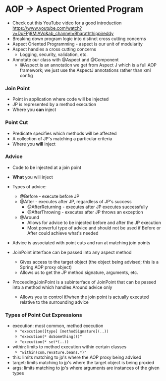 # AOP -> Aspect Oriented Program
- Check out this YouTube video for a good introduction https://www.youtube.com/watch?v=DuFPj8MlAVo&ab_channel=Bharaththippireddy
- Breaking down program logic into distinct cross cutting concerns
- Aspect Oriented Programming - aspect is our unit of modularity
- Aspect handles a cross cutting concerns
    - Logging, security, validation, etc.
- Annotate our class with @Aspect and @Component
    - @Aspect is an annotation we get from Aspect J which is a full AOP framework; we just use the AspectJ annotations rather than xml config

### Join Point 
- Point in application where code will be injected
- JP is represented by a method execution
- Where you **can** inject

### Point Cut
- Predicate specifies which methods will be affected
- A collection of JP's matching a particular criteria
- Where you **will** inject

### Advice 
- Code to be injected at a join point
- **What** you will inject
- Types of advice:
    - @Before - execute before JP
    - @After - executes after JP, regardless of JP's success
        - @AfterReturning - executes after JP executes successfully
        - @AfterThrowing - executes after JP throws an exception
    - @Around
        - Allows for advice to be injected before and after the JP execution
        - Most powerful type of advice and should not be used if Before or After could achieve what's needed

- Advice is associated with point cuts and run at matching join points
- JoinPoint interface can be passed into any aspect method
    - Gives access to the target object (the object being advised; this is a Spring AOP proxy object)
    - Allows us to get the JP method signature, arguments, etc.
- ProceedingJoinPoint is a subinterface of JoinPoint that can be passed into a method which handles Around advice only
    - Allows you to control if/when the join point is actually executed relative to the surrounding advice

### Types of Point Cut Expressions
- execution: most common, method execution 
    - `"execution([type] [methodSignature](..))`
    - `"execution(* doSomething())"`
    - `"execution(* set*(..))`
- within: limits to method execution within certain classes
    - `"within(com.revature.beans.*)"`
- this: limits matching to jp's where the AOP proxy being advised
- target: limits matching to jp's where the target object is being proxied 
- args: limits matching to jp's where arguments are instances of the given types
